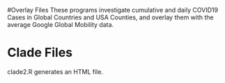 #Overlay Files
These programs investigate cumulative and daily COVID19 Cases in Global Countries and USA Counties,
and overlay them with the average Google Global Mobility data.  

# Clade Files

clade2.R generates an HTML file. 
